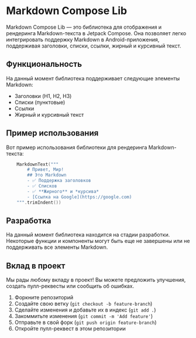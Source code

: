
# Markdown Compose Lib

Markdown Compose Lib — это библиотека для отображения и рендеринга Markdown-текста в Jetpack Compose. Она позволяет легко интегрировать поддержку Markdown в Android-приложения, поддерживая заголовки, списки, ссылки, жирный и курсивный текст.

## Функциональность

На данный момент библиотека поддерживает следующие элементы Markdown:
- Заголовки (H1, H2, H3)
- Списки (пунктовые)
- Ссылки
- Жирный и курсивный текст

## Пример использования

Вот пример использования библиотеки для рендеринга Markdown-текста:

```kotlin
    MarkdownText("""
        # Привет, Мир!
        ## Это Markdown
        - ✅ Поддержка заголовков
        - ✅ Списков
        - ✅ **Жирного** и *курсива*
        - [Ссылка на Google](https://google.com)
    """.trimIndent())
```

## Разработка

На данный момент библиотека находится на стадии разработки. Некоторые функции и компоненты могут быть еще не завершены или не поддерживать все элементы Markdown.

## Вклад в проект

Мы рады любому вкладу в проект! Вы можете предложить улучшения, создать пулл-реквесты или сообщить об ошибках.

1. Форкните репозиторий
2. Создайте свою ветку (`git checkout -b feature-branch`)
3. Сделайте изменения и добавьте их в индекс (`git add .`)
4. Закоммитьте изменения (`git commit -m 'Add feature'`)
5. Отправьте в свой форк (`git push origin feature-branch`)
6. Откройте пулл-реквест в этом репозитории